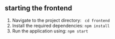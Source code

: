 ## starting the frontend

1. Navigate to the project directory:
   ` cd frontend`
2. Install the required dependencies:
   `npm install`
3. Run the application using: `npm start`
